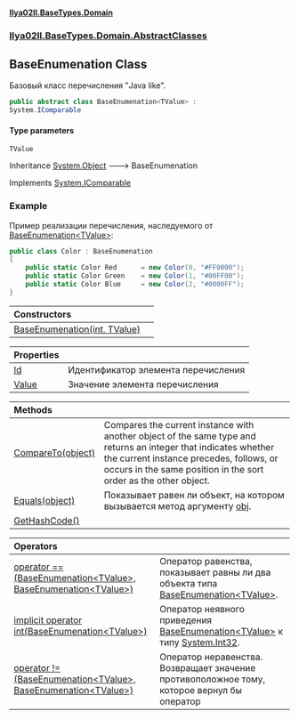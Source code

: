 #### [Ilya02Il.BaseTypes.Domain](index.md 'index')
### [Ilya02Il.BaseTypes.Domain.AbstractClasses](Ilya02Il.BaseTypes.Domain.AbstractClasses.md 'Ilya02Il.BaseTypes.Domain.AbstractClasses')

## BaseEnumenation<TValue> Class

Базовый класс перечисления "Java like".

```csharp
public abstract class BaseEnumenation<TValue> :
System.IComparable
```
#### Type parameters

<a name='Ilya02Il.BaseTypes.Domain.AbstractClasses.BaseEnumenation_TValue_.TValue'></a>

`TValue`

Inheritance [System.Object](https://docs.microsoft.com/en-us/dotnet/api/System.Object 'System.Object') &#129106; BaseEnumenation<TValue>

Implements [System.IComparable](https://docs.microsoft.com/en-us/dotnet/api/System.IComparable 'System.IComparable')

### Example
Пример реализации перечисления, наследуемого от [BaseEnumenation&lt;TValue&gt;](Ilya02Il.BaseTypes.Domain.AbstractClasses.BaseEnumenation_TValue_.md 'Ilya02Il.BaseTypes.Domain.AbstractClasses.BaseEnumenation<TValue>'):  
  
```csharp  
public class Color : BaseEnumenation  
{  
    public static Color Red      = new Color(0, "#FF0000");  
    public static Color Green    = new Color(1, "#00FF00");  
    public static Color Blue     = new Color(2, "#0000FF");  
}  
```

| Constructors | |
| :--- | :--- |
| [BaseEnumenation(int, TValue)](Ilya02Il.BaseTypes.Domain.AbstractClasses.BaseEnumenation_TValue_.BaseEnumenation(int,TValue).md 'Ilya02Il.BaseTypes.Domain.AbstractClasses.BaseEnumenation<TValue>.BaseEnumenation(int, TValue)') | |

| Properties | |
| :--- | :--- |
| [Id](Ilya02Il.BaseTypes.Domain.AbstractClasses.BaseEnumenation_TValue_.Id.md 'Ilya02Il.BaseTypes.Domain.AbstractClasses.BaseEnumenation<TValue>.Id') | Идентификатор элемента перечисления |
| [Value](Ilya02Il.BaseTypes.Domain.AbstractClasses.BaseEnumenation_TValue_.Value.md 'Ilya02Il.BaseTypes.Domain.AbstractClasses.BaseEnumenation<TValue>.Value') | Значение элемента перечисления |

| Methods | |
| :--- | :--- |
| [CompareTo(object)](Ilya02Il.BaseTypes.Domain.AbstractClasses.BaseEnumenation_TValue_.CompareTo(object).md 'Ilya02Il.BaseTypes.Domain.AbstractClasses.BaseEnumenation<TValue>.CompareTo(object)') | Compares the current instance with another object of the same type and returns an integer that indicates whether the current instance precedes, follows, or occurs in the same position in the sort order as the other object. |
| [Equals(object)](Ilya02Il.BaseTypes.Domain.AbstractClasses.BaseEnumenation_TValue_.Equals(object).md 'Ilya02Il.BaseTypes.Domain.AbstractClasses.BaseEnumenation<TValue>.Equals(object)') | Показывает равен ли объект, на котором вызывается метод аргументу [obj](Ilya02Il.BaseTypes.Domain.AbstractClasses.BaseEnumenation_TValue_.Equals(object).md#Ilya02Il.BaseTypes.Domain.AbstractClasses.BaseEnumenation_TValue_.Equals(object).obj 'Ilya02Il.BaseTypes.Domain.AbstractClasses.BaseEnumenation<TValue>.Equals(object).obj'). |
| [GetHashCode()](Ilya02Il.BaseTypes.Domain.AbstractClasses.BaseEnumenation_TValue_.GetHashCode().md 'Ilya02Il.BaseTypes.Domain.AbstractClasses.BaseEnumenation<TValue>.GetHashCode()') | |

| Operators | |
| :--- | :--- |
| [operator ==(BaseEnumenation&lt;TValue&gt;, BaseEnumenation&lt;TValue&gt;)](Ilya02Il.BaseTypes.Domain.AbstractClasses.BaseEnumenation_TValue_.op_Equality(Ilya02Il.BaseTypes.Domain.AbstractClasses.BaseEnumenation_TValue_,Ilya02Il.BaseTypes.Domain.AbstractClasses.BaseEnumenation_TValue_).md 'Ilya02Il.BaseTypes.Domain.AbstractClasses.BaseEnumenation<TValue>.op_Equality(Ilya02Il.BaseTypes.Domain.AbstractClasses.BaseEnumenation<TValue>, Ilya02Il.BaseTypes.Domain.AbstractClasses.BaseEnumenation<TValue>)') | Оператор равенства, показывает равны ли два объекта типа [BaseEnumenation&lt;TValue&gt;](Ilya02Il.BaseTypes.Domain.AbstractClasses.BaseEnumenation_TValue_.md 'Ilya02Il.BaseTypes.Domain.AbstractClasses.BaseEnumenation<TValue>'). |
| [implicit operator int(BaseEnumenation&lt;TValue&gt;)](Ilya02Il.BaseTypes.Domain.AbstractClasses.BaseEnumenation_TValue_.op_Implicitint(Ilya02Il.BaseTypes.Domain.AbstractClasses.BaseEnumenation_TValue_).md 'Ilya02Il.BaseTypes.Domain.AbstractClasses.BaseEnumenation<TValue>.op_Implicit int(Ilya02Il.BaseTypes.Domain.AbstractClasses.BaseEnumenation<TValue>)') | Оператор неявного приведения [BaseEnumenation&lt;TValue&gt;](Ilya02Il.BaseTypes.Domain.AbstractClasses.BaseEnumenation_TValue_.md 'Ilya02Il.BaseTypes.Domain.AbstractClasses.BaseEnumenation<TValue>') к типу [System.Int32](https://docs.microsoft.com/en-us/dotnet/api/System.Int32 'System.Int32'). |
| [operator !=(BaseEnumenation&lt;TValue&gt;, BaseEnumenation&lt;TValue&gt;)](Ilya02Il.BaseTypes.Domain.AbstractClasses.BaseEnumenation_TValue_.op_Inequality(Ilya02Il.BaseTypes.Domain.AbstractClasses.BaseEnumenation_TValue_,Ilya02Il.BaseTypes.Domain.AbstractClasses.BaseEnumenation_TValue_).md 'Ilya02Il.BaseTypes.Domain.AbstractClasses.BaseEnumenation<TValue>.op_Inequality(Ilya02Il.BaseTypes.Domain.AbstractClasses.BaseEnumenation<TValue>, Ilya02Il.BaseTypes.Domain.AbstractClasses.BaseEnumenation<TValue>)') | Оператор неравенства. Возвращает значение противоположное тому, которое вернул бы оператор <seealso cref="M:Ilya02Il.BaseTypes.Domain.AbstractClasses.BaseEnumenation`1.op_Equality(Ilya02Il.BaseTypes.Domain.AbstractClasses.BaseEnumenation{`0},Ilya02Il.BaseTypes.Domain.AbstractClasses.BaseEnumenation{`0})"/> |
